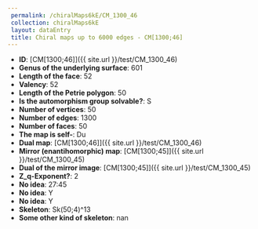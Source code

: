 ```yaml
--- 
 permalink: /chiralMaps6kE/CM_1300_46 
 collection: chiralMaps6kE
 layout: dataEntry
 title: Chiral maps up to 6000 edges - CM[1300;46]
---
```


- **ID**: [CM[1300;46]]({{ site.url }}/test/CM_1300_46)
- **Genus of the underlying surface**: 601
- **Length of the face**: 52
- **Valency**: 52
- **Length of the Petrie polygon**: 50
- **Is the automorphism group solvable?**: S
- **Number of vertices**: 50
- **Number of edges**: 1300
- **Number of faces**: 50
- **The map is self-**: Du
- **Dual map**: [CM[1300;46]]({{ site.url }}/test/CM_1300_46)
- **Mirror (enantihomorphic) map**: [CM[1300;45]]({{ site.url }}/test/CM_1300_45)
- **Dual of the mirror image**: [CM[1300;45]]({{ site.url }}/test/CM_1300_45)
- **Z_q-Exponent?**: 2
- **No idea**:  27:45
- **No idea**: Y
- **No idea**: Y
- **Skeleton**: Sk(50;4)^13
- **Some other kind of skeleton**: nan
